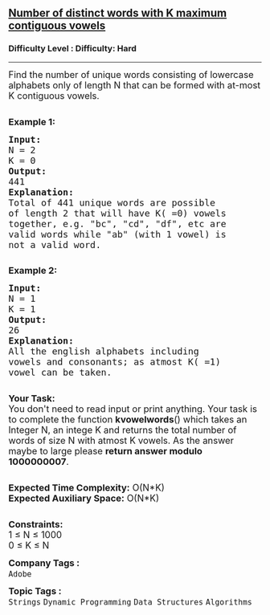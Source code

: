 <h2><a href="https://www.geeksforgeeks.org/problems/number-of-distinct-words-with-k-maximum-contiguous-vowels--141631/1?page=1&difficulty=Hard&status=unsolved&sortBy=submissions">Number of distinct words with K maximum contiguous vowels</a></h2><h3>Difficulty Level : Difficulty: Hard</h3><hr><div class="problems_problem_content__Xm_eO"><p><span style="font-size: 18px;">Find the number of unique words consisting of lowercase alphabets only of length N that can be formed with at-most K contiguous vowels.&nbsp;</span></p>
<p><br><strong><span style="font-size: 18px;">Example 1:</span></strong></p>
<pre><span style="font-size: 18px;"><strong>Input:</strong>
N = 2</span>
<span style="font-size: 18px;">K = 0</span>
<span style="font-size: 18px;"><strong>Output:</strong>
441
</span><span style="font-size: 18px;"><strong>Explanation:</strong>
Total of 441 unique words are possible
of length 2 that will have K( =0) vowels
together, e.g. "bc", "cd", "df", etc are
valid words while "ab" (with 1 vowel) is
not a valid word.</span>

</pre>
<p><strong><span style="font-size: 18px;">Example 2:</span></strong></p>
<pre><span style="font-size: 18px;"><strong>Input:</strong>
N = 1</span>
<span style="font-size: 18px;">K = 1</span>
<span style="font-size: 18px;"><strong>Output:</strong>
26</span>
<span style="font-size: 18px;"><strong>Explanation:</strong>
All the english alphabets including</span>
<span style="font-size: 18px;">vowels and consonants; as atmost K( =1)
vowel can be taken.</span>
</pre>
<p><br><span style="font-size: 18px;"><strong>Your Task:</strong>&nbsp;&nbsp;<br>You don't need to read input or print anything. Your task is to complete the function <strong>kvowelwords</strong>()&nbsp;which takes an Integer N, an intege K and returns the total number of words of size N with atmost K vowels. As the answer maybe to large please <strong>return answer modulo 1000000007</strong>.</span></p>
<p><br><span style="font-size: 18px;"><strong>Expected Time Complexity:</strong> O(N*K)<br><strong>Expected Auxiliary Space:</strong> O(N*K)</span></p>
<p><br><span style="font-size: 18px;"><strong>Constraints:</strong><br>1 ≤ N ≤ 1000</span><br><span style="font-size: 18px;">0 ≤ K ≤ N</span></p></div><p><span style=font-size:18px><strong>Company Tags : </strong><br><code>Adobe</code>&nbsp;<br><p><span style=font-size:18px><strong>Topic Tags : </strong><br><code>Strings</code>&nbsp;<code>Dynamic Programming</code>&nbsp;<code>Data Structures</code>&nbsp;<code>Algorithms</code>&nbsp;